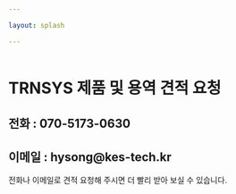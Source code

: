 ```yaml
---

layout: splash

---
```

<figure claass="align-center">
	<img src="{{ site.url }}/assets/images/splash.png" alt="">
</figure>

<h1>TRNSYS 제품 및 용역 견적 요청</h1>
<h2>전화 : 070-5173-0630</h2>
<h2>이메일 : hysong@kes-tech.kr</h2>

전화나 이메일로 견적 요청해 주시면 더 빨리 받아 보실 수 있습니다. 

<figure claass="align-center">
	<img src="{{ site.url }}/assets/images/main.jpg" alt="">
</figure>

